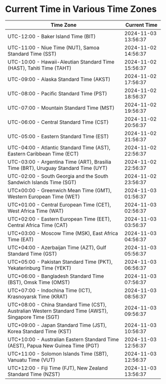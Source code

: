# Current Time in Various Time Zones

| Time Zone | Current Time |
|-----------|--------------|
| UTC-12:00 - Baker Island Time (BIT) | 2024-11-03 13:56:37 |
| UTC-11:00 - Niue Time (NUT), Samoa Standard Time (SST) | 2024-11-02 14:56:37 |
| UTC-10:00 - Hawaii-Aleutian Standard Time (HAST), Tahiti Time (TAHT) | 2024-11-02 15:56:37 |
| UTC-09:00 - Alaska Standard Time (AKST) | 2024-11-02 17:56:37 |
| UTC-08:00 - Pacific Standard Time (PST) | 2024-11-02 18:56:37 |
| UTC-07:00 - Mountain Standard Time (MST) | 2024-11-02 19:56:37 |
| UTC-06:00 - Central Standard Time (CST) | 2024-11-02 20:56:37 |
| UTC-05:00 - Eastern Standard Time (EST) | 2024-11-02 21:56:37 |
| UTC-04:00 - Atlantic Standard Time (AST), Eastern Caribbean Time (ECT) | 2024-11-02 22:56:37 |
| UTC-03:00 - Argentina Time (ART), Brasília Time (BRT), Uruguay Standard Time (UYT) | 2024-11-02 22:56:37 |
| UTC-02:00 - South Georgia and the South Sandwich Islands Time (SGT) | 2024-11-02 23:56:37 |
| UTC±00:00 - Greenwich Mean Time (GMT), Western European Time (WET) | 2024-11-03 01:56:37 |
| UTC+01:00 - Central European Time (CET), West Africa Time (WAT) | 2024-11-03 02:56:37 |
| UTC+02:00 - Eastern European Time (EET), Central Africa Time (CAT) | 2024-11-03 03:56:37 |
| UTC+03:00 - Moscow Time (MSK), East Africa Time (EAT) | 2024-11-03 04:56:37 |
| UTC+04:00 - Azerbaijan Time (AZT), Gulf Standard Time (GST) | 2024-11-03 05:56:37 |
| UTC+05:00 - Pakistan Standard Time (PKT), Yekaterinburg Time (YEKT) | 2024-11-03 06:56:37 |
| UTC+06:00 - Bangladesh Standard Time (BST), Omsk Time (OMST) | 2024-11-03 07:56:37 |
| UTC+07:00 - Indochina Time (ICT), Krasnoyarsk Time (KRAT) | 2024-11-03 08:56:37 |
| UTC+08:00 - China Standard Time (CST), Australian Western Standard Time (AWST), Singapore Time (SGT) | 2024-11-03 09:56:37 |
| UTC+09:00 - Japan Standard Time (JST), Korea Standard Time (KST) | 2024-11-03 10:56:37 |
| UTC+10:00 - Australian Eastern Standard Time (AEST), Papua New Guinea Time (PGT) | 2024-11-03 12:56:37 |
| UTC+11:00 - Solomon Islands Time (SBT), Vanuatu Time (VUT) | 2024-11-03 12:56:37 |
| UTC+12:00 - Fiji Time (FJT), New Zealand Standard Time (NZST) | 2024-11-03 13:56:37 |

